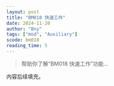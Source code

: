 ```yaml
---
layout: post
title: "BM018 快速工作"
date: 2024-11-20
author: "Bny"
tags: ["mod", "Auxiliary"]
scode: bm018
reading_time: 5
---
```


> 帮助你了解“BM018 快速工作”功能...

内容后续填充。
